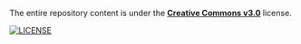 The entire repository content is under the **[Creative Commons v3.0](https://creativecommons.org/licenses/by-sa/3.0/)** license.

[![LICENSE](https://i.creativecommons.org/l/by-sa/3.0/88x31.png)](http://creativecommons.org/licenses/by-sa/3.0/)
